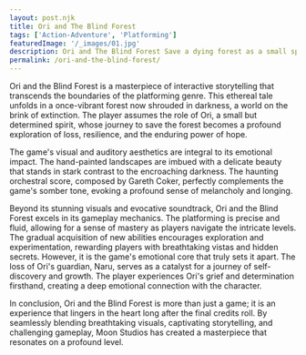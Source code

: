 ```yaml
---
layout: post.njk
title: Ori and The Blind Forest
tags: ['Action-Adventure', 'Platforming']
featuredImage: '/_images/01.jpg'
description: Ori and The Blind Forest Save a dying forest as a small spirit. Master challenging platforming in this beautiful adventure.
permalink: /ori-and-the-blind-forest/
---
```


Ori and the Blind Forest is a masterpiece of interactive storytelling that transcends the boundaries of the platforming genre. This ethereal tale unfolds in a once-vibrant forest now shrouded in darkness, a world on the brink of extinction. The player assumes the role of Ori, a small but determined spirit, whose journey to save the forest becomes a profound exploration of loss, resilience, and the enduring power of hope.   

The game's visual and auditory aesthetics are integral to its emotional impact. The hand-painted landscapes are imbued with a delicate beauty that stands in stark contrast to the encroaching darkness. The haunting orchestral score, composed by Gareth Coker, perfectly complements the game's somber tone, evoking a profound sense of melancholy and longing.

Beyond its stunning visuals and evocative soundtrack, Ori and the Blind Forest excels in its gameplay mechanics. The platforming is precise and fluid, allowing for a sense of mastery as players navigate the intricate levels. The gradual acquisition of new abilities encourages exploration and experimentation, rewarding players with breathtaking vistas and hidden secrets. However, it is the game's emotional core that truly sets it apart. The loss of Ori's guardian, Naru, serves as a catalyst for a journey of self-discovery and growth. The player experiences Ori's grief and determination firsthand, creating a deep emotional connection with the character.

In conclusion, Ori and the Blind Forest is more than just a game; it is an experience that lingers in the heart long after the final credits roll. By seamlessly blending breathtaking visuals, captivating storytelling, and challenging gameplay, Moon Studios has created a masterpiece that resonates on a profound level.